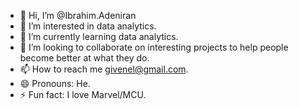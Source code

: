 - 👋 Hi, I’m @Ibrahim.Adeniran
- 👀 I’m interested in data analytics.
- 🌱 I’m currently learning data analytics.
- 💞️ I’m looking to collaborate on interesting projects to help people become better at what they do.
- 📫 How to reach me givenel@gmail.com.
- 😄 Pronouns: He.
- ⚡ Fun fact: I love Marvel/MCU.

<!---
Brauneyez/Brauneyez is a ✨ special ✨ repository because its `README.md` (this file) appears on your GitHub profile.
You can click the Preview link to take a look at your changes.
--->
